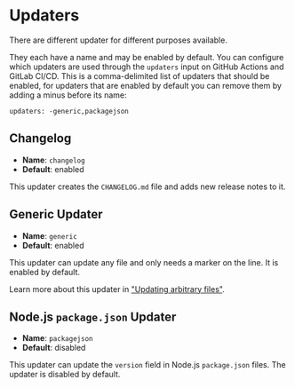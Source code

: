 # Updaters

There are different updater for different purposes available.

They each have a name and may be enabled by default. You can configure which updaters are used through the
`updaters` input on GitHub Actions and GitLab CI/CD. This is a comma-delimited list of updaters that should be enabled, for updaters that are enabled by default you can remove them by adding a minus before its name:

```
updaters: -generic,packagejson
```

## Changelog

- **Name**: `changelog`
- **Default**: enabled

This updater creates the `CHANGELOG.md` file and adds new release notes to it.

## Generic Updater

- **Name**: `generic`
- **Default**: enabled

This updater can update any file and only needs a marker on the line. It is enabled by default.

Learn more about this updater in ["Updating arbitrary files"](../guides/updating-arbitrary-files.md).

## Node.js `package.json` Updater

- **Name**: `packagejson`
- **Default**: disabled

This updater can update the `version` field in Node.js `package.json` files. The updater is disabled by default.
